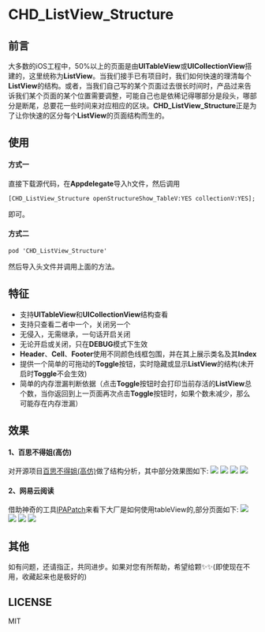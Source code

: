 
# CHD_ListView_Structure
## 前言
大多数的iOS工程中，50%以上的页面是由**UITableView**或**UICollectionView**搭建的，这里统称为**ListView**。当我们接手已有项目时，我们如何快速的理清每个**ListView**的结构。或者，当我们自己写的某个页面过去很长时间时，产品过来告诉我们某个页面的某个位置需要调整，可能自己也是依稀记得哪部分是段头，哪部分是断尾，总要花一些时间来对应相应的区块。**CHD_ListView_Structure**正是为了让你快速的区分每个**ListView**的页面结构而生的。
## 使用
#### 方式一
直接下载源代码，在**Appdelegate**导入h文件，然后调用
``` 
[CHD_ListView_Structure openStructureShow_TableV:YES collectionV:YES]; 
```
即可。
#### 方式二
```
pod 'CHD_ListView_Structure'
```
然后导入头文件并调用上面的方法。
## 特征
* 支持**UITableView**和**UICollectionView**结构查看
* 支持只查看二者中一个，关闭另一个
* 无侵入，无需继承，一句话开启关闭
* 无论开启或关闭，只在**DEBUG**模式下生效
* **Header**、**Cell**、**Footer**使用不同颜色线框包围，并在其上展示类名及其**Index**
* 提供一个简单的可拖动的**Toggle**按钮，实时隐藏或显示**ListView**的结构(未开启时**Toggle**不会生效)
* 简单的内存泄漏判断依据（点击**Toggle**按钮时会打印当前存活的**ListView**总个数，当你返回到上一页面再次点击**Toggle**按钮时，如果个数未减少，那么可能存在内存泄漏）
## 效果
#### 1、百思不得姐(高仿)
对开源项目[百思不得姐(高仿)](https://github.com/targetcloud/baisibudejie)做了结构分析，其中部分效果图如下:
![](https://github.com/donggelaile/CHD_ListView_Structure/blob/master/ScreenShots/BSBDJ/IMG_1663.PNG?raw=true)
![](https://github.com/donggelaile/CHD_ListView_Structure/blob/master/ScreenShots/BSBDJ/IMG_1664.PNG?raw=true)
![](https://github.com/donggelaile/CHD_ListView_Structure/blob/master/ScreenShots/BSBDJ/IMG_1665.PNG?raw=true)
![](https://github.com/donggelaile/CHD_ListView_Structure/blob/master/ScreenShots/BSBDJ/IMG_1666.PNG?raw=true)

#### 2、网易云阅读
借助神奇的工具[IPAPatch](https://github.com/Naituw/IPAPatch)来看下大厂是如何使用tableView的,部分页面如下:
![](https://github.com/donggelaile/CHD_ListView_Structure/blob/master/ScreenShots/WYYYD/IMG_1667.PNG?raw=true)
![](https://github.com/donggelaile/CHD_ListView_Structure/blob/master/ScreenShots/WYYYD/IMG_1668.PNG?raw=true)
![](https://github.com/donggelaile/CHD_ListView_Structure/blob/master/ScreenShots/WYYYD/IMG_1669.PNG?raw=true)
![](https://github.com/donggelaile/CHD_ListView_Structure/blob/master/ScreenShots/WYYYD/IMG_1670.PNG?raw=true)


## 其他
如有问题，还请指正，共同进步。如果对您有所帮助，希望给颗✨✨(即使现在不用，收藏起来也是极好的)
## LICENSE
MIT
